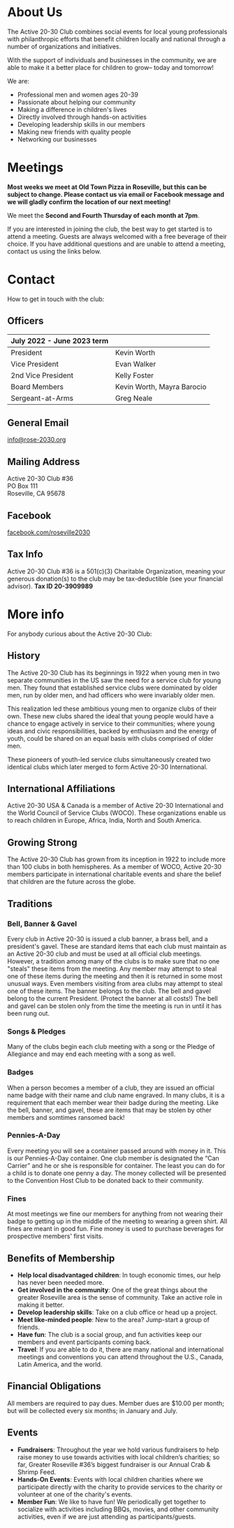 # About Us

The Active 20-30 Club combines social events for local young professionals with
philanthropic efforts that benefit children locally and national through a
number of organizations and initiatives.

With the support of individuals and businesses in the community, we are able to
make it a better place for children to grow– today and tomorrow!

We are:

* Professional men and women ages 20-39
* Passionate about helping our community
* Making a difference in children's lives
* Directly involved through hands-on activities
* Developing leadership skills in our members
* Making new friends with quality people
* Networking our businesses

# Meetings

**Most weeks we meet at Old Town Pizza in Roseville, but this can be subject to change. Please contact us via email or Facebook message and we will gladly confirm the location of our next meeting!**

We meet the **Second and Fourth Thursday of each month at 7pm**.

If you are interested in joining the club, the best way to get started is to
attend a meeting. Guests are always welcomed with a free beverage of their
choice. If you have additional questions and are unable to attend a meeting,
contact us using the links below.

# Contact

How to get in touch with the club:

## Officers

| July 2022 - June 2023 term |   |
| -------------------------- | - |
| President | Kevin Worth |
| Vice President | Evan Walker |
| 2nd Vice President | Kelly Foster |
| Board Members | Kevin Worth, Mayra Barocio |
| Sergeant-at-Arms | Greg Neale |

## General Email

[info@rose-2030.org](mailto:info@rose-2030.org)

## Mailing Address

Active 20-30 Club #36  
PO Box 111  
Roseville, CA 95678

## Facebook

[facebook.com/roseville2030](https://www.facebook.com/roseville2030)

## Tax Info

Active 20-30 Club #36 is a 501(c)(3) Charitable Organization, meaning your
generous donation(s) to the club may be tax-deductible (see your financial
advisor). **Tax ID 20-3909989**

# More info

For anybody curious about the Active 20-30 Club:

## History

The Active 20-30 Club has its beginnings in 1922 when young men in two separate
communities in the US saw the need for a service club for young men. They found
that established service clubs were dominated by older men, run by older men,
and had officers who were invariably older men.

This realization led these ambitious young men to organize clubs of their own.
These new clubs shared the ideal that young people would have a chance to engage
actively in service to their communities; where young ideas and civic
responsibilities, backed by enthusiasm and the energy of youth, could be shared
on an equal basis with clubs comprised of older men.

These pioneers of youth-led service clubs simultaneously created two identical
clubs which later merged to form Active 20-30 International.

## International Affiliations

Active 20-30 USA & Canada is a member of Active 20-30 International and the
World Council of Service Clubs (WOCO). These organizations enable us to reach
children in Europe, Africa, India, North and South America.

## Growing Strong

The Active 20-30 Club has grown from its inception in 1922 to include more than
100 clubs in both hemispheres. As a member of WOCO, Active 20-30 members
participate in international charitable events and share the belief that
children are the future across the globe.

## Traditions

### Bell, Banner & Gavel

Every club in Active 20-30 is issued a club banner, a brass bell, and a
president's gavel. These are standard items that each club must maintain as an
Active 20-30 club and must be used at all official club meetings. However, a
tradition among many of the clubs is to make sure that no one "steals" these
items from the meeting. Any member may attempt to steal one of these items
during the meeting and then it is returned in some most unusual ways. Even
members visiting from area clubs may attempt to steal one of these items. The
banner belongs to the club. The bell and gavel belong to the current President.
(Protect the banner at all costs!) The bell and gavel can be stolen only from
the time the meeting is run in until it has been rung out.

### Songs & Pledges

Many of the clubs begin each club meeting with a song or the Pledge of
Allegiance and may end each meeting with a song as well.

### Badges

When a person becomes a member of a club, they are issued an official name badge
with their name and club name engraved. In many clubs, it is a requirement that
each member wear their badge during the meeting. Like the bell, banner, and
gavel, these are items that may be stolen by other members and somtimes ransomed
back!

### Pennies-A-Day

Every meeting you will see a container passed around with money in it. This is
our Pennies-A-Day container. One club member is designated the “Can Carrier” and
he or she is responsible for container. The least you can do for a child is to
donate one penny a day. The money collected will be presented to the Convention
Host Club to be donated back to their community.

### Fines

At most meetings we fine our members for anything from not wearing their badge
to getting up in the middle of the meeting to wearing a green shirt. All fines
are meant in good fun. Fine money is used to purchase beverages for prospective
members' first visits.

## Benefits of Membership

* **Help local disadvantaged children**: In tough economic times, our help has
  never been needed more.
* **Get involved in the community**: One of the great things about the greater
  Roseville area is the sense of community. Take an active role in making it
  better.
* **Develop leadership skills**: Take on a club office or head up a project.
* **Meet like-minded people**: New to the area? Jump-start a group of friends.
* **Have fun**: The club is a social group, and fun activities keep our members
  and event participants coming back.
* **Travel**: If you are able to do it, there are many national and
  international meetings and conventions you can attend throughout the U.S.,
  Canada, Latin America, and the world.

## Financial Obligations

All members are required to pay dues. Member dues are $10.00 per month; but will
be collected every six months; in January and July.

## Events

* **Fundraisers**: Throughout the year we hold various fundraisers to help raise
  money to use towards activities with local children’s charities; so far,
  Greater Roseville #36’s biggest fundraiser is our Annual Crab & Shrimp Feed.
* **Hands-On Events**: Events with local children charities where we participate
  directly with the charity to provide services to the charity or volunteer at
  one of the charity's events.
* **Member Fun**: We like to have fun! We periodically get together to socialize
  with activities including BBQs, movies, and other community activities, even
  if we are just attending as participants/guests.
